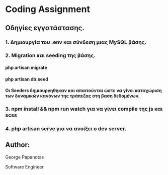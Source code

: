 # Coding Assignment

## Οδηγίες εγγατάστασης.

### 1. Δημιουργία του .env και σύνδεση μιας MySQL βάσης.

### 2. Migration και seeding της βάσης.

#### php artisan migrate

#### php artisan db:seed

#### Οι Seeders δημιουργηθηκαν και απαιτούνται ώστε να γίνει καταχώριση των δυναμικών κανόνων της τράπεζας στη βαση δεδομένων.

### 3. npm install && npm run watch για να γίνει compile της js και scss

### 4. php artisan serve για να ανοίξει ο dev server.

## Author:

<p> George Papanotas </p>
<p> Software Engineer </p>
